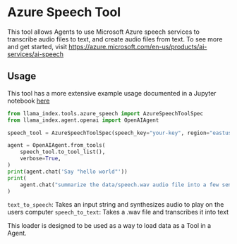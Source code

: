 # Azure Speech Tool

This tool allows Agents to use Microsoft Azure speech services to transcribe audio files to text, and create audio files from text. To see more and get started, visit https://azure.microsoft.com/en-us/products/ai-services/ai-speech

## Usage

This tool has a more extensive example usage documented in a Jupyter notebook [here](https://github.com/run-llama/llama_index/blob/main/llama-index-integrations/tools/llama-index-tools-azure-speech/examples/azure_speech.ipynb)

```python
from llama_index.tools.azure_speech import AzureSpeechToolSpec
from llama_index.agent.openai import OpenAIAgent

speech_tool = AzureSpeechToolSpec(speech_key="your-key", region="eastus")

agent = OpenAIAgent.from_tools(
    speech_tool.to_tool_list(),
    verbose=True,
)
print(agent.chat('Say "hello world"'))
print(
    agent.chat("summarize the data/speech.wav audio file into a few sentences")
)
```

`text_to_speech`: Takes an input string and synthesizes audio to play on the users computer
`speech_to_text`: Takes a .wav file and transcribes it into text

This loader is designed to be used as a way to load data as a Tool in a Agent.
